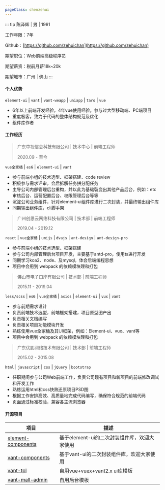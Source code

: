 ```yaml
---
pageClass: chenzehui
---
```


::: tip 陈泽辉 | 男 | 1991

工作年限：7年

Github：[https://github.com/zehuichan](https://github.com/zehuichan)

期望职位：Web前端高级程序员

期望薪资：税前月薪18k~20k

期望城市：广州 | 佛山
:::

#### 个人优势

`element-ui` | `vant` | `vant-weapp` | `uniapp` | `taro` | `vue`

- 6年以上前端开发经验，4年vue使用经验，参与过大型移动端、PC端项目
- 重度极客，致力于代码的整体结构规范及优化
- 组件库作者

#### 工作经历

> 广东中视信息科技有限公司 | 技术中心 | 前端工程师
> 
> 2020.09 - 至今

`vue全家桶` | `es6` | `element-ui` | `vant`

- 参与前端小组的技术选型、框架搭建、code review
- 积极参与需求评审，会后拆解任务拼分配任务
- 主导公司内部管理后台重构，并以此为基础裂变出其他产品后台，例如：etc审核后台、运营配置后台、权限管理后台等等
- 沉淀公司业务组件，针对element-ui组件库进行二次封装，并最终输出组件库
- 同期输出组件库，cli脚手架

> 广州创思云网络科技有限公司 | 技术部 | 前端工程师
> 
> 2019.04 - 2019.12

`react` | `vue全家桶` | `umijs` | `dvajs` | `ant-design` | `ant-design-pro`

- 参与前端小组的技术选型、框架搭建
- 参与公司内部管理后台项目开发，主要基于antd-pro，使用ts进行开发
- 同期学习koa2、node、及mysql，体会后端编程思想
- 项目中会用到 webpack 的依赖模块理和打包

> 佛山市电子口岸有限公司 | 技术部 | 前端工程师
>
> 2015.11 - 2019.04

`less/scss` | `es6` | `vue全家桶` | `axios` | `element-ui` | `vux` | `vant`

- 参与前期需求设计
- 负责前端技术选型，前端框架搭建，项目原型图产出
- 负责相关文档编写
- 负责相关项目功能模块开发
- 熟练使用vue全家桶及其UI框架，例如：Element-ui、vux、vant等
- 项目中会用到 webpack 的依赖模块理和打包

> 广东优匙网络技术有限公司 | 技术部 | 前端工程师
> 
> 2015.02 - 2015.08

`html` | `javascript` | `css` | `jQuery` | `bootstrap`

- 任职期间参与公司Web前端工作，负责公司现有项目和新项目的前端修改调试和开发工作
- 熟练运用html和css快熟还原项目PSD图
- 根据工作安排高效、高质量地完成代码编写，确保符合规范的前端代码
- 页面通过标准校验，兼容各主流浏览器

#### 开源项目

| 项目   | 描述           |
| ------ | -------------- |
| [element-components](https://github.com/zehuichan/element-components)  | 基于element-ui的二次封装组件库，欢迎大家使用 |
| [vant-components](https://github.com/zehuichan/vant-components)  | 基于vant-ui的二次封装组件库，欢迎大家使用 |
| [vant-tpl](https://github.com/zehuichan/vant-tpl) | 自用vue+vuex+vant2.x ui库模板 |
| [vant-mall-admin](https://github.com/zehuichan/vant-mall-admin)  | 自用后台模板 |
